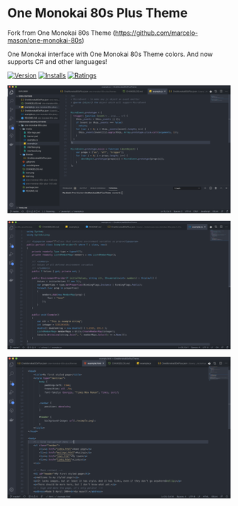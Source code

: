 # One Monokai 80s Plus Theme

Fork from One Monokai 80s Theme (https://github.com/marcelo-mason/one-monokai-80s)

One Monokai interface with One Monokai 80s Theme colors. And now supports C# and other languages!

[![Version](https://vsmarketplacebadge.apphb.com/version/victortrusov.one-monokai-80s-plus.svg)](https://marketplace.visualstudio.com/items?itemName=victortrusov.one-monokai-80s-plus.svg) [![Installs](https://vsmarketplacebadge.apphb.com/installs/victortrusov.one-monokai-80s-plus.svg)](https://marketplace.visualstudio.com/items?itemName=victortrusov.one-monokai-80s-plus) [![Ratings](https://vsmarketplacebadge.apphb.com/rating/victortrusov.one-monokai-80s-plus.svg)](https://marketplace.visualstudio.com/items?itemName=victortrusov.one-monokai-80s-plus)


![Interface Screenshot](media/interface.png)

![Interface Screenshot](media/interface2.png)

![Interface Screenshot](media/interface3.png)
